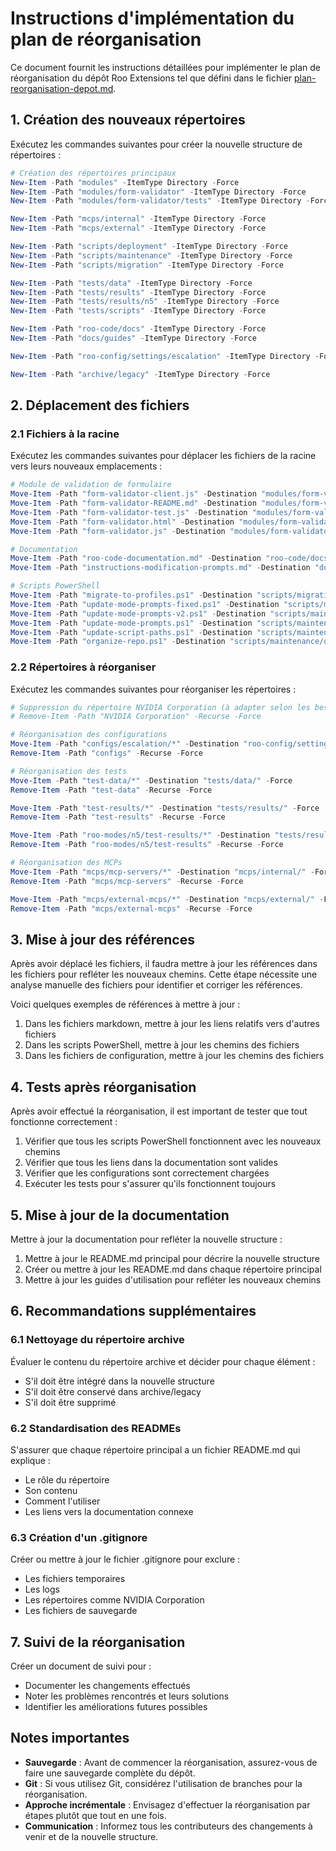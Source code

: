 # Instructions d'implémentation du plan de réorganisation

Ce document fournit les instructions détaillées pour implémenter le plan de réorganisation du dépôt Roo Extensions tel que défini dans le fichier [plan-reorganisation-depot.md](plan-reorganisation-depot.md).

## 1. Création des nouveaux répertoires

Exécutez les commandes suivantes pour créer la nouvelle structure de répertoires :

```powershell
# Création des répertoires principaux
New-Item -Path "modules" -ItemType Directory -Force
New-Item -Path "modules/form-validator" -ItemType Directory -Force
New-Item -Path "modules/form-validator/tests" -ItemType Directory -Force

New-Item -Path "mcps/internal" -ItemType Directory -Force
New-Item -Path "mcps/external" -ItemType Directory -Force

New-Item -Path "scripts/deployment" -ItemType Directory -Force
New-Item -Path "scripts/maintenance" -ItemType Directory -Force
New-Item -Path "scripts/migration" -ItemType Directory -Force

New-Item -Path "tests/data" -ItemType Directory -Force
New-Item -Path "tests/results" -ItemType Directory -Force
New-Item -Path "tests/results/n5" -ItemType Directory -Force
New-Item -Path "tests/scripts" -ItemType Directory -Force

New-Item -Path "roo-code/docs" -ItemType Directory -Force
New-Item -Path "docs/guides" -ItemType Directory -Force

New-Item -Path "roo-config/settings/escalation" -ItemType Directory -Force

New-Item -Path "archive/legacy" -ItemType Directory -Force
```

## 2. Déplacement des fichiers

### 2.1 Fichiers à la racine

Exécutez les commandes suivantes pour déplacer les fichiers de la racine vers leurs nouveaux emplacements :

```powershell
# Module de validation de formulaire
Move-Item -Path "form-validator-client.js" -Destination "modules/form-validator/form-validator-client.js" -Force
Move-Item -Path "form-validator-README.md" -Destination "modules/form-validator/README.md" -Force
Move-Item -Path "form-validator-test.js" -Destination "modules/form-validator/tests/form-validator-test.js" -Force
Move-Item -Path "form-validator.html" -Destination "modules/form-validator/form-validator.html" -Force
Move-Item -Path "form-validator.js" -Destination "modules/form-validator/form-validator.js" -Force

# Documentation
Move-Item -Path "roo-code-documentation.md" -Destination "roo-code/docs/README.md" -Force
Move-Item -Path "instructions-modification-prompts.md" -Destination "docs/guides/instructions-modification-prompts.md" -Force

# Scripts PowerShell
Move-Item -Path "migrate-to-profiles.ps1" -Destination "scripts/migration/migrate-to-profiles.ps1" -Force
Move-Item -Path "update-mode-prompts-fixed.ps1" -Destination "scripts/maintenance/update-mode-prompts-fixed.ps1" -Force
Move-Item -Path "update-mode-prompts-v2.ps1" -Destination "scripts/maintenance/update-mode-prompts-v2.ps1" -Force
Move-Item -Path "update-mode-prompts.ps1" -Destination "scripts/maintenance/update-mode-prompts.ps1" -Force
Move-Item -Path "update-script-paths.ps1" -Destination "scripts/maintenance/update-script-paths.ps1" -Force
Move-Item -Path "organize-repo.ps1" -Destination "scripts/maintenance/organize-repo.ps1" -Force
```

### 2.2 Répertoires à réorganiser

Exécutez les commandes suivantes pour réorganiser les répertoires :

```powershell
# Suppression du répertoire NVIDIA Corporation (à adapter selon les besoins)
# Remove-Item -Path "NVIDIA Corporation" -Recurse -Force

# Réorganisation des configurations
Move-Item -Path "configs/escalation/*" -Destination "roo-config/settings/escalation/" -Force
Remove-Item -Path "configs" -Recurse -Force

# Réorganisation des tests
Move-Item -Path "test-data/*" -Destination "tests/data/" -Force
Remove-Item -Path "test-data" -Recurse -Force

Move-Item -Path "test-results/*" -Destination "tests/results/" -Force
Remove-Item -Path "test-results" -Recurse -Force

Move-Item -Path "roo-modes/n5/test-results/*" -Destination "tests/results/n5/" -Force
Remove-Item -Path "roo-modes/n5/test-results" -Recurse -Force

# Réorganisation des MCPs
Move-Item -Path "mcps/mcp-servers/*" -Destination "mcps/internal/" -Force
Remove-Item -Path "mcps/mcp-servers" -Recurse -Force

Move-Item -Path "mcps/external-mcps/*" -Destination "mcps/external/" -Force
Remove-Item -Path "mcps/external-mcps" -Recurse -Force
```

## 3. Mise à jour des références

Après avoir déplacé les fichiers, il faudra mettre à jour les références dans les fichiers pour refléter les nouveaux chemins. Cette étape nécessite une analyse manuelle des fichiers pour identifier et corriger les références.

Voici quelques exemples de références à mettre à jour :

1. Dans les fichiers markdown, mettre à jour les liens relatifs vers d'autres fichiers
2. Dans les scripts PowerShell, mettre à jour les chemins des fichiers
3. Dans les fichiers de configuration, mettre à jour les chemins des fichiers

## 4. Tests après réorganisation

Après avoir effectué la réorganisation, il est important de tester que tout fonctionne correctement :

1. Vérifier que tous les scripts PowerShell fonctionnent avec les nouveaux chemins
2. Vérifier que tous les liens dans la documentation sont valides
3. Vérifier que les configurations sont correctement chargées
4. Exécuter les tests pour s'assurer qu'ils fonctionnent toujours

## 5. Mise à jour de la documentation

Mettre à jour la documentation pour refléter la nouvelle structure :

1. Mettre à jour le README.md principal pour décrire la nouvelle structure
2. Créer ou mettre à jour les README.md dans chaque répertoire principal
3. Mettre à jour les guides d'utilisation pour refléter les nouveaux chemins

## 6. Recommandations supplémentaires

### 6.1 Nettoyage du répertoire archive

Évaluer le contenu du répertoire archive et décider pour chaque élément :
- S'il doit être intégré dans la nouvelle structure
- S'il doit être conservé dans archive/legacy
- S'il doit être supprimé

### 6.2 Standardisation des READMEs

S'assurer que chaque répertoire principal a un fichier README.md qui explique :
- Le rôle du répertoire
- Son contenu
- Comment l'utiliser
- Les liens vers la documentation connexe

### 6.3 Création d'un .gitignore

Créer ou mettre à jour le fichier .gitignore pour exclure :
- Les fichiers temporaires
- Les logs
- Les répertoires comme NVIDIA Corporation
- Les fichiers de sauvegarde

## 7. Suivi de la réorganisation

Créer un document de suivi pour :
- Documenter les changements effectués
- Noter les problèmes rencontrés et leurs solutions
- Identifier les améliorations futures possibles

## Notes importantes

- **Sauvegarde** : Avant de commencer la réorganisation, assurez-vous de faire une sauvegarde complète du dépôt.
- **Git** : Si vous utilisez Git, considérez l'utilisation de branches pour la réorganisation.
- **Approche incrémentale** : Envisagez d'effectuer la réorganisation par étapes plutôt que tout en une fois.
- **Communication** : Informez tous les contributeurs des changements à venir et de la nouvelle structure.